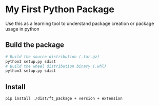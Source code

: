 # My First Python Package

Use this as a learning tool to understand package creation or package usage in python

## Build the package

```bash
# Build the source distribution (.tar.gz)
python3 setup.py sdist
# Build the wheel distribution binary (.whl)
python3 setup.py sdist
```

## Install

```bash
pip install ./dist/ft_package + version + extension
```
